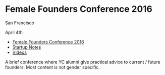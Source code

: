 # Female Founders Conference 2016

San Francisco

April 4th

- [Female Founders Conference 2016](http://www.femalefoundersconference.org)
- [Startup Notes](http://ffc2016.startupnotes.org)
- [Videos](https://www.youtube.com/playlist?list=PLQ-uHSnFig5OumNz3XiKifhVKbAMpZ9ne)

A brief conference where YC alumni give practical advice to current / future founders.  Most content is not gender specific.
